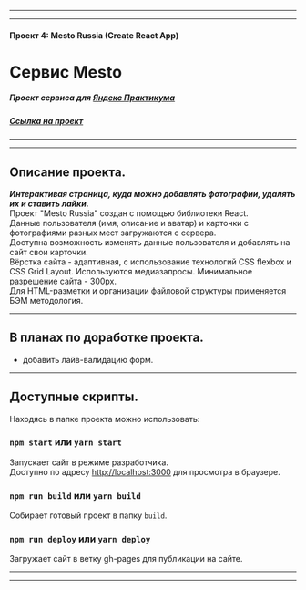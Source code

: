 ***
***
#### Проект 4: Mesto Russia (Create React App)
# Сервис Mesto
##### Проект сервиса для [Яндекс Практикума](https://praktikum.yandex.ru/)
##### [Ссылка на проект](https://akr-tamara-a.github.io//akr-Tamara-A/mesto-react)
***
***

## Описание проекта.
***Интерактивая страница, куда можно добавлять фотографии, удалять их и ставить лайки.***<br />
Проект "Mesto Russia" создан с помощью библиотеки React. <br />
Данные пользователя (имя, описание и аватар) и карточки с фотографиями разных мест загружаются с сервера.<br />
Доступна возможность изменять данные пользователя и добавлять на сайт свои карточки.<br />
Вёрстка сайта - адаптивная, с использование технологий CSS flexbox и CSS Grid Layout. Используются медиазапросы. 
Минимальное разрешение сайта - 300px.<br />
Для HTML-разметки и организации файловой структуры применяется БЭМ методология.<br />

***

## В планах по доработке проекта.
* добавить лайв-валидацию форм.<br />

***

## Доступные скрипты.
Находясь в папке проекта можно использовать:

### `npm start` или `yarn start`
Запускает сайт в режиме разработчика.<br />
Доступно по адресу [http://localhost:3000](http://localhost:3000) для просмотра в браузере.

### `npm run build` или `yarn build`
Собирает готовый проект в папку `build`.<br />

### `npm run deploy` или `yarn deploy`
Загружает сайт в ветку gh-pages для публикации на сайте.<br />
***
***